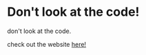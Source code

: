 # Don't look at the code!
don't look at the code.

check out the website [here!](https://central-limit-theorem-viz.vercel.app)
